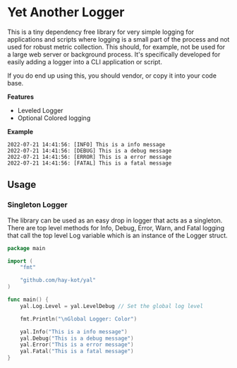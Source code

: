 # Yet Another Logger

This is a tiny dependency free library for very simple logging for applications and scripts where logging is a small part of the process and not used for robust metric collection. This should, for example, not be used for a large web server or background process. It's specifically developed for easily adding a logger into a CLI application or script.

If you do end up using this, you should vendor, or copy it into your code base.

**Features**

- Leveled Logger
- Optional Colored logging

**Example**

```shell
2022-07-21 14:41:56: [INFO] This is a info message
2022-07-21 14:41:56: [DEBUG] This is a debug message
2022-07-21 14:41:56: [ERROR] This is a error message
2022-07-21 14:41:56: [FATAL] This is a fatal message
```


## Usage

### Singleton Logger

The library can be used as an easy drop in logger that acts as a singleton. There are top level methods for Info, Debug, Error, Warn, and Fatal logging that call the top level Log variable which is an instance of the Logger struct.

```go
package main

import (
	"fmt"

	"github.com/hay-kot/yal"
)

func main() {
	yal.Log.Level = yal.LevelDebug // Set the global log level

	fmt.Println("\nGlobal Logger: Color")

	yal.Info("This is a info message")
	yal.Debug("This is a debug message")
	yal.Error("This is a error message")
    yal.Fatal("This is a fatal message")
}

```